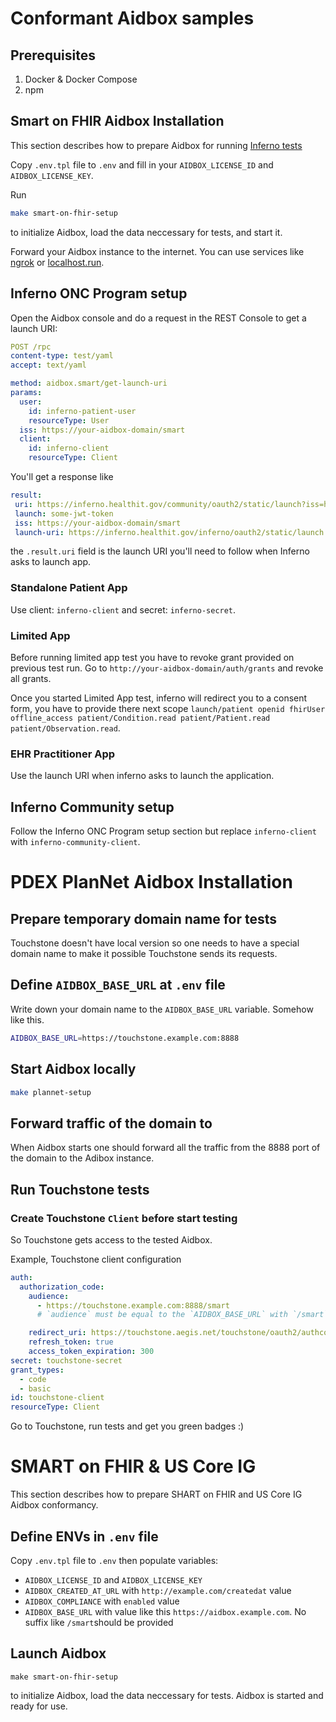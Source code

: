 # Conformant Aidbox samples

## Prerequisites

1. Docker & Docker Compose
2. npm

## Smart on FHIR Aidbox Installation
This section describes how to prepare Aidbox for running [Inferno tests](https://inferno.healthit.gov/)

Copy `.env.tpl` file to `.env` and fill in your `AIDBOX_LICENSE_ID` and `AIDBOX_LICENSE_KEY`.

Run
``` sh
make smart-on-fhir-setup
```
to initialize Aidbox, load the data neccessary for tests, and start it.

Forward your Aidbox instance to the internet. You can use services like [ngrok](https://ngrok.com/) or [localhost.run](https://localhost.run/).

## Inferno ONC Program setup
Open the Aidbox console and do a request in the REST Console to get a launch URI:
```yaml
POST /rpc
content-type: test/yaml
accept: text/yaml

method: aidbox.smart/get-launch-uri
params:
  user:
    id: inferno-patient-user
    resourceType: User
  iss: https://your-aidbox-domain/smart
  client:
    id: inferno-client
    resourceType: Client
```
You'll get a response like
```yaml
result:
 uri: https://inferno.healthit.gov/community/oauth2/static/launch?iss=https://your-aidbox-domain/smart&launch=some-jwt-token
 launch: some-jwt-token
 iss: https://your-aidbox-domain/smart
 launch-uri: https://inferno.healthit.gov/inferno/oauth2/static/launch
```
the `.result.uri` field is the launch URI you'll need to follow when Inferno asks to launch app.

### Standalone Patient App
Use client: `inferno-client` and secret: `inferno-secret`.

### Limited App
Before running limited app test you have to revoke grant provided on previous test run. Go to `http://your-aidbox-domain/auth/grants` and revoke all grants.

Once you started Limited App test, inferno will redirect you to a consent form, you have to provide there next scope `launch/patient openid fhirUser offline_access patient/Condition.read patient/Patient.read patient/Observation.read`.

### EHR Practitioner App
Use the launch URI when inferno asks to launch the application.

## Inferno Community setup
Follow the Inferno ONC Program setup section but replace `inferno-client` with `inferno-community-client`.

# PDEX PlanNet Aidbox Installation

## Prepare temporary domain name for tests

Touchstone doesn't have local version so one needs to have a special domain name to make it possible Touchstone sends its requests.

## Define `AIDBOX_BASE_URL` at `.env` file

Write down your domain name to the `AIDBOX_BASE_URL` variable. Somehow like this.

```bash
AIDBOX_BASE_URL=https://touchstone.example.com:8888
```

## Start Aidbox locally

```bash
make plannet-setup
```

## Forward traffic of the domain to 

When Aidbox starts one should forward all the traffic from the 8888 port of the domain to the Adibox instance.

## Run Touchstone tests

### Create Touchstone `Client` before start testing

So Touchstone gets access to the tested Aidbox.

Example, Touchstone client configuration

```yaml
auth:
  authorization_code:
    audience:
      - https://touchstone.example.com:8888/smart
      # `audience` must be equal to the `AIDBOX_BASE_URL` with `/smart` suffix

    redirect_uri: https://touchstone.aegis.net/touchstone/oauth2/authcode/redirect
    refresh_token: true
    access_token_expiration: 300
secret: touchstone-secret
grant_types:
  - code
  - basic
id: touchstone-client
resourceType: Client
```
Go to Touchstone, run tests and get you green badges :)

<!--
# Load Plannet Data Sets to Separate Aidbox Instance

Add 2 variables to your Aidbox environment and retart your instance.

``` bash
AIDBOX_ZEN_ENTRYPOINT="hl7-fhir-us-davinci-pdex-plan-net"
AIDBOX_ZEN_PATHS="url:zip:https://github.com/zen-lang/fhir/releases/latest/download/hl7-fhir-us-davinci-pdex-plan-net.zip"
```

Create `.env` file and define variables.

``` bash
AIDBOX_CLIENT_ID=$your_client_id
AIDBOX_CLIENT_SECRET=$your_client_secret
AIDBOX_BASE_URL=$your_aidbox_url
```

Populate sample Plannet data at Aidbox.

```bash
make plannet-data-load
```
-->

# SMART on FHIR & US Core IG

This section describes how to prepare SHART on FHIR and US Core IG Aidbox conformancy.

## Define ENVs in `.env` file
Copy `.env.tpl` file to `.env` then populate variables:

- `AIDBOX_LICENSE_ID` and `AIDBOX_LICENSE_KEY`
- `AIDBOX_CREATED_AT_URL` with `http://example.com/createdat` value
- `AIDBOX_COMPLIANCE` with `enabled` value
- `AIDBOX_BASE_URL` with value like this `https://aidbox.example.com`. No suffix like `/smart`should be provided

## Launch Aidbox

```
make smart-on-fhir-setup
```

to initialize Aidbox, load the data neccessary for tests. Aidbox is started and ready for use.
